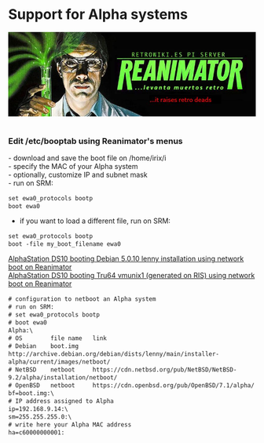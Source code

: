 # Support for Alpha systems
<img alt="REANIMATOR.jpg" src="REANIMATOR.jpg" align="middle"><br>
<br>
<h3>Edit /etc/booptab using Reanimator's menus</h3>
- download and save the boot file on /home/irix/i<br>
- specify the MAC of your Alpha system<br>
- optionally, customize IP and subnet mask<br>
- run on SRM:<br>

```
set ewa0_protocols bootp
boot ewa0
```
- if you want to load a different file, run on SRM:<br>

```
set ewa0_protocols bootp
boot -file my_boot_filename ewa0
```
<a href=https://youtu.be/cjAT91gEH6k target="_blank">AlphaStation DS10 booting Debian 5.0.10 lenny installation using network boot on Reanimator</a><br>
<a href=https://youtu.be/1uvcMV_5HZc target="_blank">AlphaStation DS10 booting Tru64 vmunix1 (generated on RIS) using network boot on Reanimator</a><br>

```
# configuration to netboot an Alpha system
# run on SRM:
# set ewa0_protocols bootp
# boot ewa0
Alpha:\
# OS		file name	link
# Debian	boot.img	http://archive.debian.org/debian/dists/lenny/main/installer-alpha/current/images/netboot/
# NetBSD	netboot		https://cdn.netbsd.org/pub/NetBSD/NetBSD-9.2/alpha/installation/netboot/
# OpenBSD	netboot		https://cdn.openbsd.org/pub/OpenBSD/7.1/alpha/
bf=boot.img:\
# IP address assigned to Alpha
ip=192.168.9.14:\
sm=255.255.255.0:\
# write here your Alpha MAC address
ha=c60000000001:
```
